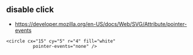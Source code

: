 ## disable click

- https://developer.mozilla.org/en-US/docs/Web/SVG/Attribute/pointer-events

```
<circle cx="15" cy="5" r="4" fill="white"
          pointer-events="none" />
```
